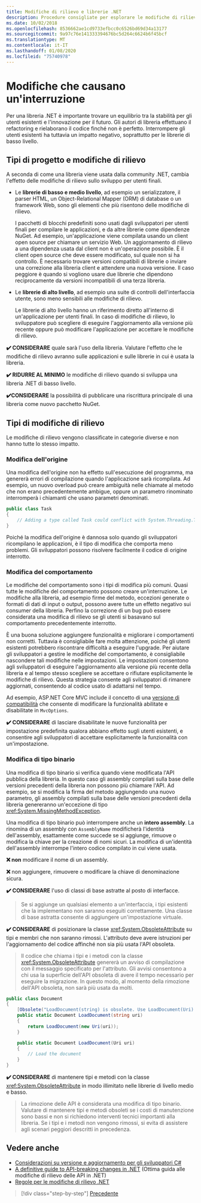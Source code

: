 ```yaml
---
title: Modifiche di rilievo e librerie .NET
description: Procedure consigliate per esplorare le modifiche di rilievo durante la creazione di librerie .NET.
ms.date: 10/02/2018
ms.openlocfilehash: 8536662ae1cd9733efbcc0c6526bd69d34a13177
ms.sourcegitcommit: 9a97c76e141333394676bc5d264c6624b6f45bcf
ms.translationtype: MT
ms.contentlocale: it-IT
ms.lasthandoff: 01/08/2020
ms.locfileid: "75740978"
---
```

# <a name="breaking-changes"></a>Modifiche che causano un'interruzione

Per una libreria .NET è importante trovare un equilibrio tra la stabilità per gli utenti esistenti e l'innovazione per il futuro. Gli autori di libreria effettuano il refactoring e rielaborano il codice finché non è perfetto. Interrompere gli utenti esistenti ha tuttavia un impatto negativo, soprattutto per le librerie di basso livello.

## <a name="project-types-and-breaking-changes"></a>Tipi di progetto e modifiche di rilievo

A seconda di come una libreria viene usata dalla community .NET, cambia l'effetto delle modifiche di rilievo sullo sviluppo per utenti finali.

- Le **librerie di basso e medio livello**, ad esempio un serializzatore, il parser HTML, un Object-Relational Mapper (ORM) di database o un framework Web, sono gli elementi che più risentono delle modifiche di rilievo.

  I pacchetti di blocchi predefiniti sono usati dagli sviluppatori per utenti finali per compilare le applicazioni, e da altre librerie come dipendenze NuGet. Ad esempio, un'applicazione viene compilata usando un client open source per chiamare un servizio Web. Un aggiornamento di rilievo a una dipendenza usata dal client non è un'operazione possibile. È il client open source che deve essere modificato, sul quale non si ha controllo. È necessario trovare versioni compatibili di librerie o inviare una correzione alla libreria client e attendere una nuova versione. Il caso peggiore è quando si vogliono usare due librerie che dipendono reciprocamente da versioni incompatibili di una terza libreria.

- Le **librerie di alto livello**, ad esempio una suite di controlli dell'interfaccia utente, sono meno sensibili alle modifiche di rilievo.

  Le librerie di alto livello hanno un riferimento diretto all'interno di un'applicazione per utenti finali. In caso di modifiche di rilievo, lo sviluppatore può scegliere di eseguire l'aggiornamento alla versione più recente oppure può modificare l'applicazione per accettare le modifiche di rilievo.

**✔️ CONSIDERARE** quale sarà l'uso della libreria. Valutare l'effetto che le modifiche di rilievo avranno sulle applicazioni e sulle librerie in cui è usata la libreria.

**✔️ RIDURRE AL MINIMO** le modifiche di rilievo quando si sviluppa una libreria .NET di basso livello.

**✔️CONSIDERARE**  la possibilità di pubblicare una riscrittura principale di una libreria come nuovo pacchetto NuGet.

## <a name="types-of-breaking-changes"></a>Tipi di modifiche di rilievo

Le modifiche di rilievo vengono classificate in categorie diverse e non hanno tutte lo stesso impatto.

### <a name="source-breaking-change"></a>Modifica dell'origine

Una modifica dell'origine non ha effetto sull'esecuzione del programma, ma genererà errori di compilazione quando l'applicazione sarà ricompilata. Ad esempio, un nuovo overload può creare ambiguità nelle chiamate al metodo che non erano precedentemente ambigue, oppure un parametro rinominato interromperà i chiamanti che usano parametri denominati.

```csharp
public class Task
{
    // Adding a type called Task could conflict with System.Threading.Tasks.Task at compilation
}
```

Poiché la modifica dell'origine è dannosa solo quando gli sviluppatori ricompilano le applicazioni, è il tipo di modifica che comporta meno problemi. Gli sviluppatori possono risolvere facilmente il codice di origine interrotto.

### <a name="behavior-breaking-change"></a>Modifica del comportamento

Le modifiche del comportamento sono i tipi di modifica più comuni. Quasi tutte le modifiche del comportamento possono creare un'interruzione. Le modifiche alla libreria, ad esempio firme del metodo, eccezioni generate o formati di dati di input o output, possono avere tutte un effetto negativo sui consumer della libreria. Perfino la correzione di un bug può essere considerata una modifica di rilievo se gli utenti si basavano sul comportamento precedentemente interrotto.

È una buona soluzione aggiungere funzionalità e migliorare i comportamenti non corretti. Tuttavia è consigliabile fare molta attenzione, poiché gli utenti esistenti potrebbero riscontrare difficoltà a eseguire l'upgrade. Per aiutare gli sviluppatori a gestire le modifiche del comportamento, è consigliabile nascondere tali modifiche nelle impostazioni. Le impostazioni consentono agli sviluppatori di eseguire l'aggiornamento alla versione più recente della libreria e al tempo stesso scegliere se accettare o rifiutare esplicitamente le modifiche di rilievo. Questa strategia consente agli sviluppatori di rimanere aggiornati, consentendo al codice usato di adattarsi nel tempo.

Ad esempio, ASP.NET Core MVC include il concetto di una [versione di compatibilità](/aspnet/core/mvc/compatibility-version) che consente di modificare la funzionalità abilitate e disabilitate in `MvcOptions`.

**✔️ CONSIDERARE** di lasciare disabilitate le nuove funzionalità per impostazione predefinita qualora abbiano effetto sugli utenti esistenti, e consentire agli sviluppatori di accettare esplicitamente la funzionalità con un'impostazione.

### <a name="binary-breaking-change"></a>Modifica di tipo binario

Una modifica di tipo binario si verifica quando viene modificata l'API pubblica della libreria. In questo caso gli assembly compilati sulla base delle versioni precedenti della libreria non possono più chiamare l'API. Ad esempio, se si modifica la firma del metodo aggiungendo una nuovo parametro, gli assembly compilati sulla base delle versioni precedenti della libreria genereranno un'eccezione di tipo <xref:System.MissingMethodException>.

Una modifica di tipo binario può interrompere anche un **intero assembly**. La rinomina di un assembly con `AssemblyName` modificherà l'identità dell'assembly, esattamente come succede se si aggiunge, rimuove o modifica la chiave per la creazione di nomi sicuri. La modifica di un'identità dell'assembly interrompe l'intero codice compilato in cui viene usata.

**❌ non** modificare il nome di un assembly.

**❌** non aggiungere, rimuovere o modificare la chiave di denominazione sicura.

**✔️ CONSIDERARE** l'uso di classi di base astratte al posto di interfacce.

> Se si aggiunge un qualsiasi elemento a un'interfaccia, i tipi esistenti che la implementano non saranno eseguiti correttamente. Una classe di base astratta consente di aggiungere un'impostazione virtuale.

**✔️ CONSIDERARE** di posizionare la classe <xref:System.ObsoleteAttribute> su tipi e membri che non saranno rimossi. L'attributo deve avere istruzioni per l'aggiornamento del codice affinché non sia più usata l'API obsoleta.

> Il codice che chiama i tipi e i metodi con la classe <xref:System.ObsoleteAttribute> genererà un avviso di compilazione con il messaggio specificato per l'attributo. Gli avvisi consentono a chi usa la superficie dell'API obsoleta di avere il tempo necessario per eseguire la migrazione. In questo modo, al momento della rimozione dell'API obsoleta, non sarà più usata da molti.

```csharp
public class Document
{
    [Obsolete("LoadDocument(string) is obsolete. Use LoadDocument(Uri) instead.")]
    public static Document LoadDocument(string uri)
    {
        return LoadDocument(new Uri(uri));
    }

    public static Document LoadDocument(Uri uri)
    {
        // Load the document
    }
}
```

**✔️ CONSIDERARE** di mantenere tipi e metodi con la classe <xref:System.ObsoleteAttribute> in modo illimitato nelle librerie di livello medio e basso.

> La rimozione delle API è considerata una modifica di tipo binario. Valutare di mantenere tipi e metodi obsoleti se i costi di manutenzione sono bassi e non si richiedono interventi tecnici importanti alla libreria. Se i tipi e i metodi non vengono rimossi, si evita di assistere agli scenari peggiori descritti in precedenza.

## <a name="see-also"></a>Vedere anche

- [Considerazioni su versione e aggiornamento per gli sviluppatori C#](../../csharp/whats-new/version-update-considerations.md)
- [A definitive guide to API-breaking changes in .NET](https://stackoverflow.com/questions/1456785/a-definitive-guide-to-api-breaking-changes-in-net) (Ottima guida alle modifiche di rilievo delle API in .NET)
- [Regole per le modifiche di rilievo .NET](https://github.com/dotnet/runtime/blob/master/docs/coding-guidelines/breaking-change-rules.md)

>[!div class="step-by-step"]
>[Precedente](versioning.md)
